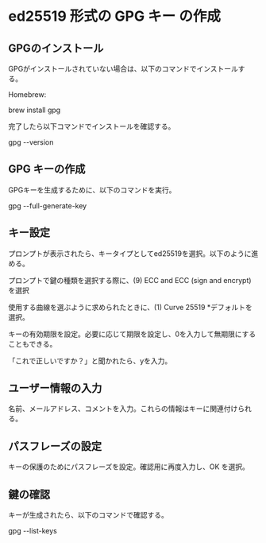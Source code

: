 # ed25519 形式の GPG キー の作成

## GPGのインストール

GPGがインストールされていない場合は、以下のコマンドでインストールする。

Homebrew:

brew install gpg

完了したら以下コマンドでインストールを確認する。

gpg --version

## GPG キーの作成

GPGキーを生成するために、以下のコマンドを実行。

gpg --full-generate-key

## キー設定

プロンプトが表示されたら、キータイプとしてed25519を選択。以下のように進める。

プロンプトで鍵の種類を選択する際に、(9) ECC and ECC (sign and encrypt) を選択

使用する曲線を選ぶように求められたときに、(1) Curve 25519 *デフォルトを選択。

キーの有効期限を設定。必要に応じて期限を設定し、0を入力して無期限にすることもできる。

「これで正しいですか？」と聞かれたら、yを入力。

## ユーザー情報の入力

名前、メールアドレス、コメントを入力。これらの情報はキーに関連付けられる。

## パスフレーズの設定

キーの保護のためにパスフレーズを設定。確認用に再度入力し、OK を選択。

## 鍵の確認

キーが生成されたら、以下のコマンドで確認する。

gpg --list-keys
